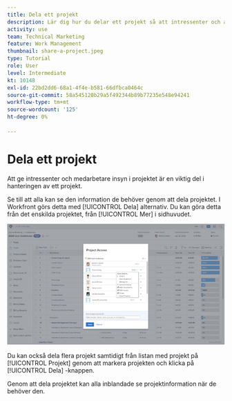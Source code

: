 ```yaml
---
title: Dela ett projekt
description: Lär dig hur du delar ett projekt så att intressenter och andra som är intresserade av projektet kan få insyn i det arbete som utförs med [!DNL  Workfront].
activity: use
team: Technical Marketing
feature: Work Management
thumbnail: share-a-project.jpeg
type: Tutorial
role: User
level: Intermediate
kt: 10148
exl-id: 22bd2dd6-68a1-4f4e-b581-66dfbca0464c
source-git-commit: 58a545120b29a5f492344b89b77235e548e94241
workflow-type: tm+mt
source-wordcount: '125'
ht-degree: 0%

---
```


# Dela ett projekt

Att ge intressenter och medarbetare insyn i projektet är en viktig del i hanteringen av ett projekt.

Se till att alla kan se den information de behöver genom att dela projektet. I Workfront görs detta med [!UICONTROL Dela] alternativ. Du kan göra detta från det enskilda projektet, från [!UICONTROL Mer] i sidhuvudet.

![Project Access-fönstret](assets/planner-fund-share-project-smaller.png)

Du kan också dela flera projekt samtidigt från listan med projekt på [!UICONTROL Projekt] genom att markera projekten och klicka på [!UICONTROL Dela] -knappen.

Genom att dela projektet kan alla inblandade se projektinformation när de behöver den.

<!---
Learn More Icon
Share permissions on objects
Share a project
--->
